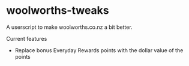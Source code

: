 # woolworths-tweaks

A userscript to make woolworths.co.nz a bit better.

Current features
- Replace bonus Everyday Rewards points with the dollar value of the points
